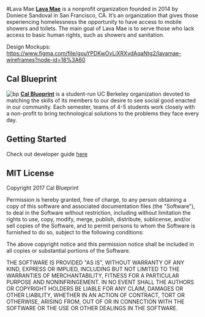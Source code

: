 #Lava Mae
**[Lava Mae](http://lavamae.org)**
is a nonprofit organization founded in 2014 by Doniece Sandoval in San Francisco, CA.
It’s an organization that gives those experiencing homelessness the opportunity to have access
to mobile showers and toilets. The main goal of Lava Mae is to serve those who lack access to
basic human rights, such as showers and sanitation.

Design Mockups: https://www.figma.com/file/gouYPDKwOvLiXRXvdAqaNtg2/lavamae-wireframes?node-id=18%3A60

## Cal Blueprint
![bp](https://raw.githubusercontent.com/calblueprint/calblueprint.org.old/master/app/assets/images/banner-facebook.png)
**[Cal Blueprint](http://www.calblueprint.org/)** is a student-run UC Berkeley
organization devoted to matching the skills of its members to our desire to see
social good enacted in our community. Each semester, teams of 4-5 students work
closely with a non-profit to bring technological solutions to the problems they
face every day.

## Getting Started
Check out developer guide [here](docs/README.md)

## MIT License
Copyright 2017 Cal Blueprint

Permission is hereby granted, free of charge, to any person obtaining a copy of this software and associated documentation files (the "Software"), to deal in the Software without restriction, including without limitation the rights to use, copy, modify, merge, publish, distribute, sublicense, and/or sell copies of the Software, and to permit persons to whom the Software is furnished to do so, subject to the following conditions:

The above copyright notice and this permission notice shall be included in all copies or substantial portions of the Software.

THE SOFTWARE IS PROVIDED "AS IS", WITHOUT WARRANTY OF ANY KIND, EXPRESS OR IMPLIED, INCLUDING BUT NOT LIMITED TO THE WARRANTIES OF MERCHANTABILITY, FITNESS FOR A PARTICULAR PURPOSE AND NONINFRINGEMENT. IN NO EVENT SHALL THE AUTHORS OR COPYRIGHT HOLDERS BE LIABLE FOR ANY CLAIM, DAMAGES OR OTHER LIABILITY, WHETHER IN AN ACTION OF CONTRACT, TORT OR OTHERWISE, ARISING FROM, OUT OF OR IN CONNECTION WITH THE SOFTWARE OR THE USE OR OTHER DEALINGS IN THE SOFTWARE.
